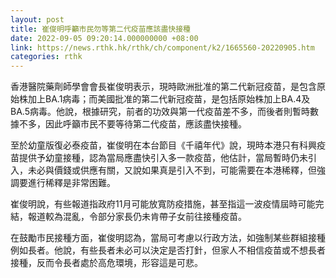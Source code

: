 ```yaml
---
layout: post
title: 崔俊明呼籲市民勿等第二代疫苗應該盡快接種
date: 2022-09-05 09:20:14.000000000 +08:00
link: https://news.rthk.hk/rthk/ch/component/k2/1665560-20220905.htm
categories: rthk
---
```


香港醫院藥劑師學會會長崔俊明表示，現時歐洲批准的第二代新冠疫苗，是包含原始株加上BA.1病毒；而美國批准的第二代新冠疫苗，是包括原始株加上BA.4及BA.5病毒。他說，根據研究，前者的功效與第一代疫苗差不多，而後者則暫時數據不多，因此呼籲市民不要等待第二代疫苗，應該盡快接種。

至於幼童版復必泰疫苗，崔俊明在本台節目《千禧年代》說，現時本港只有科興疫苗提供予幼童接種，認為當局應盡快引入多一款疫苗，他估計，當局暫時仍未引入，未必與價錢或供應有關，又說如果真是引入不到，可能需要在本港稀釋，但強調要進行稀釋是非常困難。

崔俊明說，有些報道指政府11月可能放寬防疫措施，甚至指這一波疫情屆時可能完結，報道較為混亂，令部分家長仍未肯帶子女前往接種疫苗。

在鼓勵市民接種方面，崔俊明認為，當局可考慮以行政方法，如強制某些群組接種例如長者。他說，有些長者未必可以決定是否打針，但家人不相信疫苗或不想長者接種，反而令長者處於高危環境，形容這是可悲。
